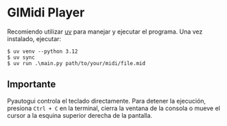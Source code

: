 # GIMidi Player

Recomiendo utilizar [uv](https://github.com/astral-sh/uv) para manejar y ejecutar el programa. Una vez instalado, ejecutar:

```console
$ uv venv --python 3.12
$ uv sync
$ uv run .\main.py path/to/your/midi/file.mid
```

## Importante
Pyautogui controla el teclado directamente. Para detener la ejecución, presiona `Ctrl + C` en la terminal, cierra la ventana de la consola o mueve el cursor a la esquina superior derecha de la pantalla.